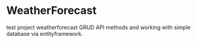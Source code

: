 # WeatherForecast
test project weatherforecast
GRUD API methods and working with simple database via entityframework.
